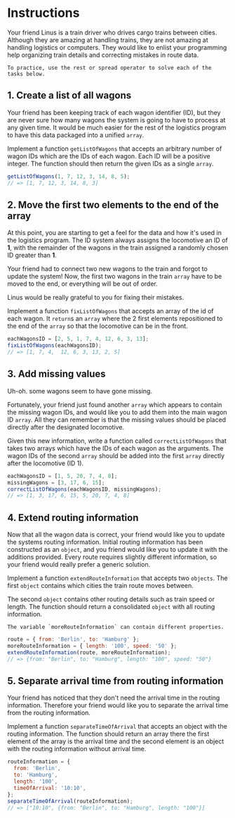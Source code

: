 # Instructions

Your friend Linus is a train driver who drives cargo trains between cities.
Although they are amazing at handling trains, they are not amazing at handling logistics or computers.
They would like to enlist your programming help organizing train details and correcting mistakes in route data.

```exercism/note
To practice, use the rest or spread operator to solve each of the tasks below.
```

## 1. Create a list of all wagons

Your friend has been keeping track of each wagon identifier (ID), but they are never sure how many wagons the system is going to have to process at any given time.
It would be much easier for the rest of the logistics program to have this data packaged into a unified `array`.

Implement a function `getListOfWagons` that accepts an arbitrary number of wagon IDs which are the IDs of each wagon.
Each ID will be a positive integer.
The function should then return the given IDs as a single `array`.

```javascript
getListOfWagons(1, 7, 12, 3, 14, 8, 5);
// => [1, 7, 12, 3, 14, 8, 3]
```

## 2. Move the first two elements to the end of the array

At this point, you are starting to get a feel for the data and how it's used in the logistics program.
The ID system always assigns the locomotive an ID of **1**, with the remainder of the wagons in the train assigned a randomly chosen ID greater than **1**.

Your friend had to connect two new wagons to the train and forgot to update the system!
Now, the first two wagons in the train `array` have to be moved to the end, or everything will be out of order.

Linus would be really grateful to you for fixing their mistakes.

Implement a function `fixListOfWagons` that accepts an array of the id of each wagon.
It `return`s an `array` where the 2 first elements repositioned to the end of the `array` so that the locomotive can be in the front.

```javascript
eachWagonsID = [2, 5, 1, 7, 4, 12, 6, 3, 13];
fixListOfWagons(eachWagonsID);
// => [1, 7, 4,  12, 6, 3, 13, 2, 5]
```

## 3. Add missing values

Uh-oh. some wagons seem to have gone missing.

Fortunately, your friend just found another `array` which appears to contain the missing wagon IDs, and would like you to add them into the main wagon ID `array`.
All they can remember is that the missing values should be placed directly after the designated locomotive.

Given this new information, write a function called `correctListOfWagons` that takes two arrays which have the IDs of each wagon as the arguments.
The wagon IDs of the second `array` should be added into the first `array` directly after the locomotive (ID 1).

```javascript
eachWagonsID = [1, 5, 20, 7, 4, 8];
missingWagons = [3, 17, 6, 15];
correctListOfWagons(eachWagonsID, missingWagons);
// => [1, 3, 17, 6, 15, 5, 20, 7, 4, 8]
```

## 4. Extend routing information

Now that all the wagon data is correct, your friend would like you to update the systems routing information.
Initial routing information has been constructed as an `object`, and you friend would like you to update it with the additions provided.
Every route requires slightly different information, so your friend would really prefer a generic solution.

Implement a function `extendRouteInformation` that accepts two `objects`.
The first `object` contains which cities the train route moves between.

The second `object` contains other routing details such as train speed or length.
The function should return a consolidated `object` with all routing information.

```exercism/note
The variable `moreRouteInformation` can contain different properties.
```

```javascript
route = { from: 'Berlin', to: 'Hamburg' };
moreRouteInformation = { length: '100', speed: '50' };
extendRouteInformation(route, moreRouteInformation);
// => {from: "Berlin", to: "Hamburg", length: "100", speed: "50"}
```

## 5. Separate arrival time from routing information

Your friend has noticed that they don't need the arrival time in the routing information.
Therefore your friend would like you to separate the arrival time from the routing information.

Implement a function `separateTimeOfArrival` that accepts an object with the routing information.
The function should return an array there the first element of the array is the arrival time and the second element is an object with the routing information without arrival time.

```javascript
routeInformation = {
  from: 'Berlin',
  to: 'Hamburg',
  length: '100',
  timeOfArrival: '10:10',
};
separateTimeOfArrival(routeInformation);
// => ["10:10", {from: "Berlin", to: "Hamburg", length: "100"}]
```
